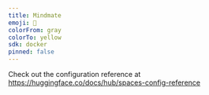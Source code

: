 ```yaml
---
title: Mindmate
emoji: 🏃
colorFrom: gray
colorTo: yellow
sdk: docker
pinned: false
---
```


Check out the configuration reference at https://huggingface.co/docs/hub/spaces-config-reference
